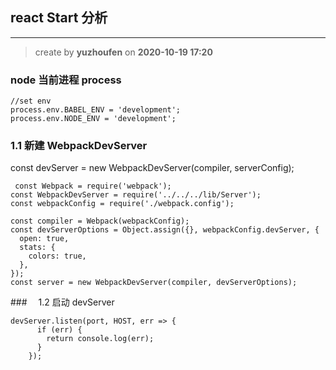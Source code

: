 ## react Start 分析

---

> create by **yuzhoufen** on **2020-10-19 17:20**

### node 当前进程 process

```
//set env
process.env.BABEL_ENV = 'development';
process.env.NODE_ENV = 'development';
```

### 1.1 新建 WebpackDevServer

const devServer = new WebpackDevServer(compiler, serverConfig);

```
 const Webpack = require('webpack');
const WebpackDevServer = require('../../../lib/Server');
const webpackConfig = require('./webpack.config');

const compiler = Webpack(webpackConfig);
const devServerOptions = Object.assign({}, webpackConfig.devServer, {
  open: true,
  stats: {
    colors: true,
  },
});
const server = new WebpackDevServer(compiler, devServerOptions);

```

###　 1.2 启动 devServer

```
devServer.listen(port, HOST, err => {
      if (err) {
        return console.log(err);
      }
    });
```
